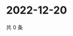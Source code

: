 # 2022-12-20

共 0 条

<!-- BEGIN WEIBO -->
<!-- 最后更新时间 Tue Dec 20 2022 21:19:17 GMT+0800 (China Standard Time) -->

<!-- END WEIBO -->
